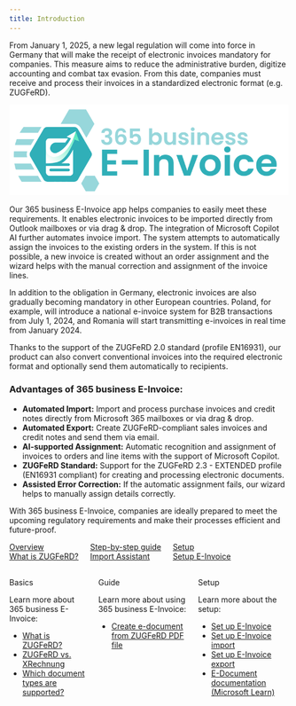```yaml
---
title: Introduction
---
```

From January 1, 2025, a new legal regulation will come into force in Germany that will make the receipt of electronic invoices mandatory for companies. This measure aims to reduce the administrative burden, digitize accounting and combat tax evasion. From this date, companies must receive and process their invoices in a standardized electronic format (e.g. ZUGFeRD).

![365 business E-Invoice](/assets/images/365-business-e-invoice/logo.png)  

Our 365 business E-Invoice app helps companies to easily meet these requirements. It enables electronic invoices to be imported directly from Outlook mailboxes or via drag & drop. The integration of Microsoft Copilot AI further automates invoice import. The system attempts to automatically assign the invoices to the existing orders in the system. If this is not possible, a new invoice is created without an order assignment and the wizard helps with the manual correction and assignment of the invoice lines.

In addition to the obligation in Germany, electronic invoices are also gradually becoming mandatory in other European countries. Poland, for example, will introduce a national e-invoice system for B2B transactions from July 1, 2024, and Romania will start transmitting e-invoices in real time from January 2024.

Thanks to the support of the ZUGFeRD 2.0 standard (profile EN16931), our product can also convert conventional invoices into the required electronic format and optionally send them automatically to recipients.

### Advantages of 365 business E-Invoice:

* **Automated Import:** Import and process purchase invoices and credit notes directly from Microsoft 365 mailboxes or via drag & drop.
* **Automated Export:** Create ZUGFeRD-compliant sales invoices and credit notes and send them via email.
* **AI-supported Assignment:** Automatic recognition and assignment of invoices to orders and line items with the support of Microsoft Copilot.
* **ZUGFeRD Standard:** Support for the ZUGFeRD 2.3 - EXTENDED profile (EN16931 compliant) for creating and processing electronic documents.
* **Assisted Error Correction:** If the automatic assignment fails, our wizard helps to manually assign details correctly.

With 365 business E-Invoice, companies are ideally prepared to meet the upcoming regulatory requirements and make their processes efficient and future-proof.


<div class="columns">
   <div>
       <a href="zugferd-whatis.md">
           <div>
               <div><i class="fa-duotone fa-thin fa-map" style="--fa-secondary-color: #00b7c3"></i></div>
               <div>Overview</div>
               <div>What is ZUGFeRD?</div>
           </div>
       </a>
   </div>
   <div>
       <a href="import-assistant.md">
           <div>
               <div><i class="fa-duotone fa-thin fa-ballot-check" style="--fa-secondary-color: #00b7c3"></i></div>
               <div>Step-by-step guide</div>
               <div>Import Assistant</div>
           </div>
       </a>
   </div>
   <div>
       <a href="setup.md">
           <div>
               <div><i class="fa-duotone fa-thin fa-book-open-cover" style="--fa-secondary-color: #00b7c3"></i></div>
               <div>Setup</div>
               <div>Setup E-Invoice</div>
           </div>
       </a>
   </div>
</div>

<div class="columns" style="margin-top: 30px;">
   <div>
        <span class="columns-title">Basics</span>
        <p>
            Learn more about 365 business E-Invoice:
            <ul class="fa-ul">
                <li><span class="fa-li"><i class="fa-solid fa-pen-ruler"></i></span><a href="zugferd-whatis.md">What is ZUGFeRD?</a></li>
                <li><span class="fa-li"><i class="fa-solid fa-pen-ruler"></i></span><a href="zugferd-xrechnung.md">ZUGFeRD vs. XRechnung</a></li>
                <li><span class="fa-li"><i class="fa-solid fa-folders"></i></span><a href="supported-document-types.md">Which document types are supported?</a></li>
            </ul>
        </p>
    </div>
    <div>
         <span class="columns-title">Guide</span>
             <p>
                Learn more about using 365 business E-Invoice:
                <ul class="fa-ul">
                    <li><span class="fa-li"><i class="fa-solid fa-file-pdf"></i></span><a href="create-from-file.md">Create e-document from ZUGFeRD PDF file</a></li>
                </ul>
            </p>
    </div>
    <div>
         <span class="columns-title">Setup</span>
             <p>
                Learn more about the setup:
                <ul class="fa-ul">
                    <li><span class="fa-li"><i class="fa-solid fa-pen-ruler"></i></span><a href="setup.md">Set up E-Invoice</a></li>
                    <li><span class="fa-li"><i class="fa-solid fa-file-import"></i></span><a href="setup.md#e-document-import">Set up E-Invoice import</a></li>
                    <li><span class="fa-li"><i class="fa-solid fa-file-export"></i></span><a href="setup.md#e-document-export">Set up E-Invoice export</a></li>
                    <li><span class="fa-li"><i class="fa-solid fa-book"></i></span><a href="https://learn.microsoft.com/en-us/dynamics365/business-central/finance-edocuments-overview" target="_blank">E-Document documentation (Microsoft Learn)</a></li>
                </ul>
            </p>
    </div>
</div>